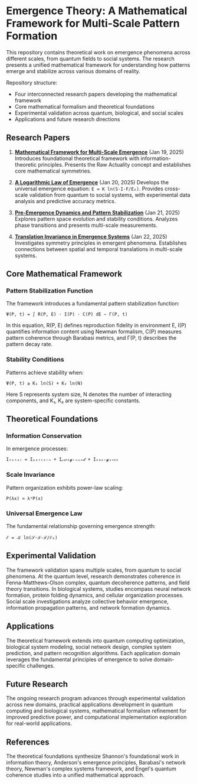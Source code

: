 # Emergence Theory: A Mathematical Framework for Multi-Scale Pattern Formation

This repository contains theoretical work on emergence phenomena across different scales, from quantum fields to social systems. The research presents a unified mathematical framework for understanding how patterns emerge and stabilize across various domains of reality.

Repository structure:
- Four interconnected research papers developing the mathematical framework
- Core mathematical formalism and theoretical foundations
- Experimental validation across quantum, biological, and social scales
- Applications and future research directions

## Research Papers

1. **[Mathematical Framework for Multi-Scale Emergence](emergence_theory.pdf)** (Jan 19, 2025)
   Introduces foundational theoretical framework with information-theoretic principles. 
   Presents the Raw Actuality concept and establishes core mathematical symmetries.

2. **[A Logarithmic Law of Emergence](logarithmic_emergence.pdf)** (Jan 20, 2025)
   Develops the universal emergence equation: `E = K ln(S·I·F/E₀)`. 
   Provides cross-scale validation from quantum to social systems, with experimental data analysis and predictive accuracy metrics.

3. **[Pre-Emergence Dynamics and Pattern Stabilization](pre-emergence.pdf)** (Jan 21, 2025)
   Explores pattern space evolution and stability conditions.
   Analyzes phase transitions and presents multi-scale measurements.

4. **[Translation Invariance in Emergence Systems](emergence_translation.pdf)** (Jan 22, 2025)
   Investigates symmetry principles in emergent phenomena.
   Establishes connections between spatial and temporal translations in multi-scale systems.

## Core Mathematical Framework

### Pattern Stabilization Function
The framework introduces a fundamental pattern stabilization function:

```
Ψ(P, t) = ∫ R(P, E) · I(P) · C(P) dE − Γ(P, t)
```

In this equation, R(P, E) defines reproduction fidelity in environment E, I(P) quantifies information content using Newman formalism, C(P) measures pattern coherence through Barabasi metrics, and Γ(P, t) describes the pattern decay rate.

### Stability Conditions
Patterns achieve stability when:
```
Ψ(P, t) ≥ K₁ ln(S) + K₂ ln(N)
```
Here S represents system size, N denotes the number of interacting components, and K₁, K₂ are system-specific constants.

## Theoretical Foundations

### Information Conservation
In emergence processes:
```
Iₜₒₜₐₗ = Iₚₐₜₜₑᵣₙ + Iᵦₐ𝒸ₖ𝓰ᵣₒᵤₙ𝒹 + Iₑₘₑᵣ𝓰ₑₙ𝒸ₑ
```

### Scale Invariance
Pattern organization exhibits power-law scaling:
```
P(λx) ≃ λᵅP(x)
```

### Universal Emergence Law
The fundamental relationship governing emergence strength:
```
ℰ = 𝒦 ln(𝒮·ℐ·ℱ/ℰ₀)
```

## Experimental Validation

The framework validation spans multiple scales, from quantum to social phenomena. At the quantum level, research demonstrates coherence in Fenna-Matthews-Olson complex, quantum decoherence patterns, and field theory transitions. In biological systems, studies encompass neural network formation, protein folding dynamics, and cellular organization processes. Social scale investigations analyze collective behavior emergence, information propagation patterns, and network formation dynamics.

## Applications

The theoretical framework extends into quantum computing optimization, biological system modeling, social network design, complex system prediction, and pattern recognition algorithms. Each application domain leverages the fundamental principles of emergence to solve domain-specific challenges.

## Future Research

The ongoing research program advances through experimental validation across new domains, practical applications development in quantum computing and biological systems, mathematical formalism refinement for improved predictive power, and computational implementation exploration for real-world applications.

## References

The theoretical foundations synthesize Shannon's foundational work in information theory, Anderson's emergence principles, Barabasi's network theory, Newman's complex systems framework, and Engel's quantum coherence studies into a unified mathematical approach. 